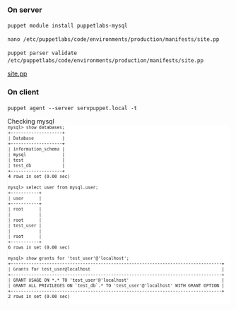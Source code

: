 ### On server

`puppet module install puppetlabs-mysql`

`nano /etc/puppetlabs/code/environments/production/manifests/site.pp`

`puppet parser validate /etc/puppetlabs/code/environments/production/manifests/site.pp`

[site.pp](site.pp)

### On client

`puppet agent --server servpuppet.local -t`
  
Checking mysql
![!](db.png)
